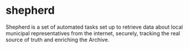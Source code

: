 # shepherd
Shepherd is a set of automated tasks set up to retrieve data about local municipal representatives from the internet, securely, tracking the real source of truth and enriching the Archive.
